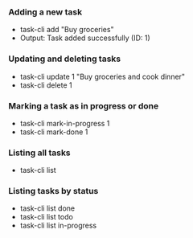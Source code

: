 ### Adding a new task
- task-cli add "Buy groceries"
- Output: Task added successfully (ID: 1)

### Updating and deleting tasks
- task-cli update 1 "Buy groceries and cook dinner"
- task-cli delete 1

### Marking a task as in progress or done
- task-cli mark-in-progress 1
- task-cli mark-done 1

### Listing all tasks
- task-cli list

### Listing tasks by status
- task-cli list done
- task-cli list todo
- task-cli list in-progress